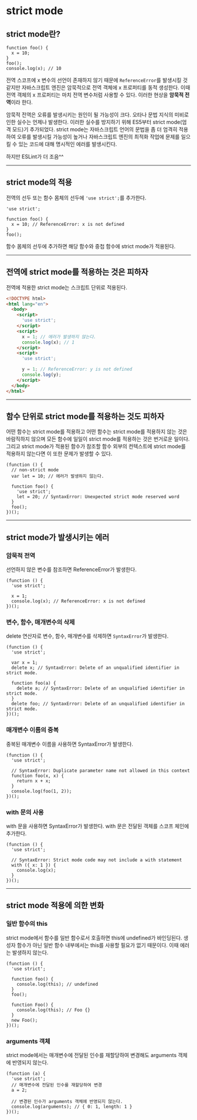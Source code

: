 # strict mode

## strict mode란?

```JS
function foo() {
  x = 10;
}
foo();
console.log(x); // 10
```

전역 스코프에 x 변수의 선언이 존재하지 않기 때문에 `ReferenceError`를 발생시킬 것 같지만 자바스크립트 엔진은 암묵적으로 전역 객체에 x 프로퍼티를 동적 생성한다. 이때 전역 객체의 x 프로퍼티는 마치 전역 변수처럼 사용할 수 있다. 이러한 현상을 **암묵적 전역**이라 한다.

암묵적 전역은 오류를 발생시키는 원인이 될 가능성이 크다. 오타나 문법 지식의 미비로 인한 실수는 언제나 발생한다. 이러한 실수를 방지하기 위해 ES5부터 strict mode(엄격 모드)기 추가되었다. strict mode는 자바스크립트 언어의 문법을 좀 더 엄격히 적용하여 오류를 발생시킬 가능성이 높거나 자바스크립트 엔진의 최적화 작업에 문제를 일으킬 수 있는 코드에 대해 명시적인 에러를 발생시킨다.

하지만 ESLint가 더 조음^^

---

## strict mode의 적용

전역의 선두 또는 함수 몸체의 선두에 `'use strict';`를 추가한다.

```JS
'use strict';

function foo() {
  x = 10; // ReferenceError: x is not defined
}
foo();
```

함수 몸체의 선두에 추가하면 해당 함수와 중첩 함수에 strict mode가 적용된다.

---

## 전역에 strict mode를 적용하는 것은 피하자

전역에 적용한 strict mode는 스크립트 단위로 적용된다.

```HTML
<!DOCTYPE html>
<html lang="en">
  <body>
    <script>
      'use strict';
    </script>
    <script>
      x = 1; // 에러가 발생하지 않는다.
      console.log(x); // 1
    </script>
    <script>
      'use strict';

      y = 1; // ReferenceError: y is not defined
      console.log(y);
    </script>
  </body>
</html>
```

---

## 함수 단위로 strict mode를 적용하는 것도 피하자

어떤 함수는 strict mode를 적용하고 어떤 함수는 strict mode를 적용하지 않는 것은 바람직하지 않으며 모든 함수에 일일이 strict mode를 적용하는 것은 번거로운 일이다. 그리고 strict mode가 적용된 함수가 참조할 함수 외부의 컨텍스트에 strict mode를 적용하지 않는다면 이 또한 문제가 발생할 수 있다.

```JS
(function () {
  // non-strict mode
  var let = 10; // 에러가 발생하지 않는다.

  function foo() {
    'use strict';
    let = 20; // SyntaxError: Unexpected strict mode reserved word
  }
  foo();
})();
```

---

## strict mode가 발생시키는 에러

### 암묵적 전역

선언하지 않은 변수를 참조하면 ReferenceError가 발생한다.

```JS
(function () {
  'use strict';

  x = 1;
  console.log(x); // ReferenceError: x is not defined
})();
```

### 변수, 함수, 매개변수의 삭제

delete 연산자로 변수, 함수, 매개변수를 삭제하면 `SyntaxError`가 발생한다.

```JS
(function () {
  'use strict';

  var x = 1;
  delete x; // SyntaxError: Delete of an unqualified identifier in strict mode.

  function foo(a) {
    delete a; // SyntaxError: Delete of an unqualified identifier in strict mode.
  }
  delete foo; // SyntaxError: Delete of an unqualified identifier in strict mode.
})();
```

### 매개변수 이름의 중복

중복된 매개변수 이름을 사용하면 SyntaxError가 발생한다.

```JS
(function () {
  'use strict';

  // SyntaxError: Duplicate parameter name not allowed in this context
  function foo(x, x) {
    return x + x;
  }
  console.log(foo(1, 2));
})();
```

### with 문의 사용

with 문을 사용하면 SyntaxError가 발생한다. with 문은 전달된 객체를 스코프 체인에 추가한다.

```JS
(function () {
  'use strict';

  // SyntaxError: Strict mode code may not include a with statement
  with ({ x: 1 }) {
    console.log(x);
  }
})();
```

---

## strict mode 적용에 의한 변화

### 일반 함수의 this

strict mode에서 함수를 일반 함수로서 호출하면 this에 undefined가 바인딩된다. 생성자 함수가 아닌 일반 함수 내부에서는 this를 사용할 필요가 없기 때문이다. 이때 에러는 발생하지 않는다.

```JS
(function () {
  'use strict';

  function foo() {
    console.log(this); // undefined
  }
  foo();

  function Foo() {
    console.log(this); // Foo {}
  }
  new Foo();
})();
```

### arguments 객체

strict mode에서는 매개변수에 전달된 인수를 재할당하여 변경해도 arguments 객체에 반영되지 않는다.

```JS
(function (a) {
  'use strict';
  // 매개변수에 전달된 인수를 재할당하여 변경
  a = 2;

  // 변경된 인수가 arguments 객체에 반영되지 않는다.
  console.log(arguments); // { 0: 1, length: 1 }
})();
```
